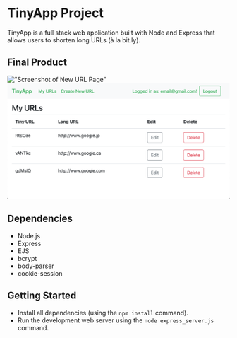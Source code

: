 # TinyApp Project

TinyApp is a full stack web application built with Node and Express that allows users to shorten long URLs (à la bit.ly).

## Final Product

!["Screenshot of New URL Page"](https://github.com/j-nny/tinyapp/blob/master/docsTinyApp-newURLPage.png)
!["Screenshot of URLs Page"](https://github.com/j-nny/tinyapp/blob/master/docs/TinyApp-URLsPage.png)

## Dependencies

- Node.js
- Express
- EJS
- bcrypt
- body-parser
- cookie-session

## Getting Started

- Install all dependencies (using the `npm install` command).
- Run the development web server using the `node express_server.js` command.
